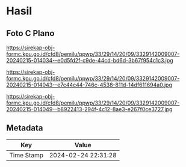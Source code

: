# Hasil

## Foto C Plano

https://sirekap-obj-formc.kpu.go.id/cfd8/pemilu/ppwp/33/29/14/20/09/3329142009007-20240215-014034--e0d5fd2f-c9de-44cd-bd6d-3b67f954c1c3.jpg

https://sirekap-obj-formc.kpu.go.id/cfd8/pemilu/ppwp/33/29/14/20/09/3329142009007-20240215-014043--e7c44c44-746c-4538-811d-14df611694a0.jpg

https://sirekap-obj-formc.kpu.go.id/cfd8/pemilu/ppwp/33/29/14/20/09/3329142009007-20240215-014049--b8922413-294f-4c12-8ae3-e267f0ce3727.jpg


## Metadata

| Key        | Value               |
| ---------- | ------------------- |
| Time Stamp | 2024-02-24 22:31:28 |



